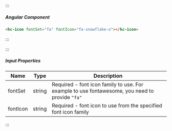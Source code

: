 :::
##### Angular Component
``` html
<hc-icon fontSet="fa" fontIcon="fa-snowflake-o"></hc-icon>
```
:::

:::
##### Input Properties
| Name | Type | Description |
| - | - | - |
|fontSet|string|Required - font icon family to use. For example to use fontawesome, you need to provide `"fa"`|
|fontIcon|string|Required - font icon to use from the specified font icon family|
:::
